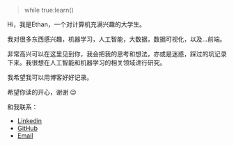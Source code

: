 > while true:learn()

Hi，我是Ethan，一个对计算机充满兴趣的大学生。

我对很多东西感兴趣，机器学习，人工智能，大数据，数据可视化，以及...前端。

非常高兴可以在这里见到你，我会把我的思考和想法，亦或是迷惑，踩过的坑记录下来。我很想在人工智能和机器学习的相关领域进行研究。

我希望我可以用博客好好记录。

希望你读的开心，谢谢 😉

和我联系：

* [Linkedin](https://www.linkedin.com/in/yuxichen7890/)
* [GitHub](https://github.com/Ethan707)
* [Email](mailto:yuxi11@ualberta.ca)

<!-- 也可以在[这里](https://ethan404.ml/resume/)查看我的简历 -->
